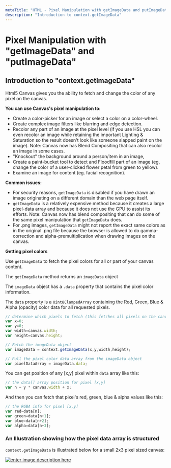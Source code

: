 ```yaml
---
metaTitle: "HTML - Pixel Manipulation with getImageData and putImageData"
description: "Introduction to context.getImageData"
---
```


# Pixel Manipulation with "getImageData" and "putImageData"



## Introduction to "context.getImageData"


Html5 Canvas gives you the ability to fetch and change the color of any pixel on the canvas.

**You can use Canvas's pixel manipulation to:**

- Create a color-picker for an image or select a color on a color-wheel.
- Create complex image filters like blurring and edge detection.
- Recolor any part of an image at the pixel level (if you use HSL you can even recolor an image while retaining the important Lighting & Saturation so the result doesn't look like someone slapped paint on the image). Note: Canvas now has Blend Compositing that can also recolor an image in some cases.
- "Knockout" the background around a person/item in an image,
- Create a paint-bucket tool to detect and Floodfill part of an image (eg, change the color of a user-clicked flower petal from green to yellow).
- Examine an image for content (eg. facial recognition).

**Common issues:**

- For security reasons, `getImageData` is disabled if you have drawn an image originating on a different domain than the web page itself.
- `getImageData` is a relatively expensive method because it creates a large pixel-data array and because it does not use the GPU to assist its efforts. Note: Canvas now has blend compositing that can do some of the same pixel manipulation that `getImageData` does.
- For .png images, `getImageData` might not report the exact same colors as in the original .png file because the browser is allowed to do gamma-correction and alpha-premultiplication when drawing images on the canvas.

**Getting pixel colors**

Use `getImageData` to fetch the pixel colors for all or part of your canvas content.

The `getImageData` method returns an `imageData` object

The `imageData` object has a `.data` property that contains the pixel color information.

The `data` property is a `Uint8ClampedArray` containing the Red, Green, Blue & Alpha (opacity) color data for all requested pixels.

```js
// determine which pixels to fetch (this fetches all pixels on the canvas)
var x=0;
var y=0;
var width=canvas.width;
var height=canvas.height;

// Fetch the imageData object 
var imageData = context.getImageData(x,y,width,height);

// Pull the pixel color data array from the imageData object
var pixelDataArray = imageData.data;

```

You can get position of any [x,y] pixel within `data` array like this:

```js
// the data[] array position for pixel [x,y]
var n = y * canvas.width + x;

```

And then you can fetch that pixel's red, green, blue & alpha values like this:

```js
// the RGBA info for pixel [x,y]
var red=data[n];
var green=data[n+1];
var blue=data[n+2];
var alpha=data[n+3];

```

### An Illustration showing how the pixel data array is structured

`context.getImageData` is illustrated below for a small 2x3 pixel sized canvas:

[<img src="http://i.stack.imgur.com/XekRd.png" alt="enter image description here" />](http://i.stack.imgur.com/XekRd.png)

